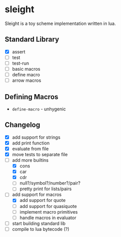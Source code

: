# sleight

Sleight is a toy scheme implementation written in lua.

## Standard Library

- [X] assert
- [ ] test
- [ ] test-run
- [ ] basic macros
- [ ] define macro
- [ ] arrow macros

## Defining Macros

- `define-macro` - unhygenic

## Changelog

- [X] add support for strings
- [X] add print function
- [X] evaluate from file
- [X] move tests to separate file
- [ ] add more builtins
  - [X] cons
  - [X] car
  - [X] cdr
  - [ ] null?/symbol?/number?/pair?
  - [ ] pretty print for lists/pairs
- [ ] add support for macros
  - [X] add support for quote
  - [ ] add support for quasiquote
  - [ ] implement macro primitives
  - [ ] handle macros in evaluator
- [ ] start building standard lib
- [ ] compile to lua bytecode (?)
